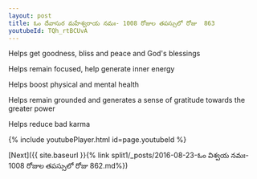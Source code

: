 ```yaml
---
layout: post
title: ఓం దేవాసుర మహేశ్వరాయ నమః- 1008 రోజుల తపస్సులో రోజు  863
youtubeId: TQh_rtBCUvA
---
```

 
 
Helps get goodness, bliss and peace and God's blessings
 
Helps remain focused, help generate inner energy 
 
Helps boost physical and mental health 
 
Helps remain grounded and generates a sense of gratitude towards the greater power 
 
Helps reduce bad karma
 
 
 
 


{% include youtubePlayer.html id=page.youtubeId %}
 
[Next]({{ site.baseurl }}{% link  split1/_posts/2016-08-23-ఓం విశ్వయ నమః- 1008 రోజుల తపస్సులో రోజు  862.md%})
 
